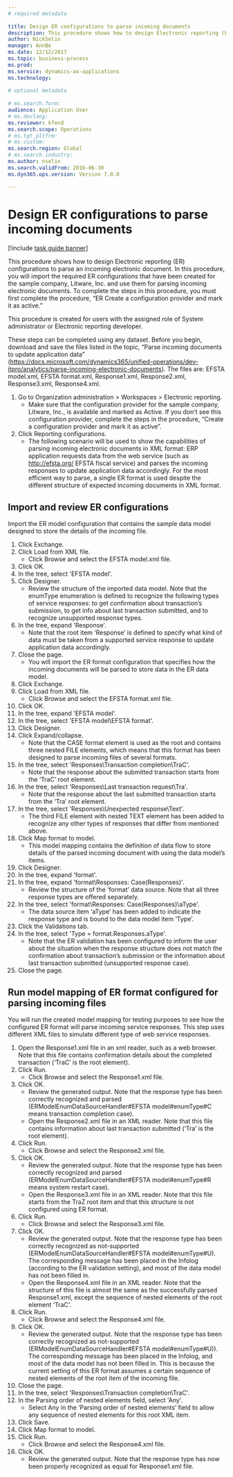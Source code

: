 ```yaml
--- 
# required metadata 
 
title: Design ER configurations to parse incoming documents
description: This procedure shows how to design Electronic reporting (ER) configurations to parse an incoming electronic document. 
author: NickSelin
manager: AnnBe 
ms.date: 12/12/2017
ms.topic: business-process 
ms.prod:  
ms.service: dynamics-ax-applications 
ms.technology:  
 
# optional metadata 
 
# ms.search.form:   
audience: Application User 
# ms.devlang:  
ms.reviewer: kfend
ms.search.scope: Operations 
# ms.tgt_pltfrm:  
# ms.custom:  
ms.search.region: Global
# ms.search.industry: 
ms.author: nselin
ms.search.validFrom: 2016-06-30 
ms.dyn365.ops.version: Version 7.0.0 

---
```

# Design ER configurations to parse incoming documents

[!include [task guide banner](../../includes/task-guide-banner.md)]

This procedure shows how to design Electronic reporting (ER) configurations to parse an incoming electronic document. In this procedure, you will import the required ER configurations that have been created for the sample company, Litware, Inc. and use them for parsing incoming electronic documents. To complete the steps in this procedure, you must first complete the procedure, “ER Create a configuration provider and mark it as active.”

This procedure is created for users with the assigned role of System administrator or Electronic reporting developer. 

These steps can be completed using any dataset. Before you begin, download and save the files listed in the topic, “Parse incoming documents to update application data” (https://docs.microsoft.com/dynamics365/unified-operations/dev-itpro/analytics/parse-incoming-electronic-documents). The files are: EFSTA model.xml, EFSTA format.xml, Response1.xml, Response2.xml, Response3.xml, Response4.xml.

1. Go to Organization administration > Workspaces > Electronic reporting.
    * Make sure that the configuration provider for the sample company, Litware, Inc., is available and marked as Active. If you don’t see this configuration provider, complete the steps in the procedure, “Create a configuration provider and mark it as active”.  
2. Click Reporting configurations.
    * The following scenario will be used to show the capabilities of parsing incoming electronic documents in XML format: ERP application requests data from the web service (such as http://efsta.org/ EFSTA fiscal service) and parses the incoming responses to update application data accordingly. For the most efficient way to parse, a single ER format is used despite the different structure of expected incoming documents in XML format.   

## Import and review ER configurations
Import the ER model configuration that contains the sample data model designed to store the details of the incoming file.  
1. Click Exchange.
2. Click Load from XML file.
    * Click Browse and select the EFSTA model.xml file.  
3. Click OK.
4. In the tree, select 'EFSTA model'.
5. Click Designer.
    * Review the structure of the imported data model. Note that the enumType enumeration is defined to recognize the following types of service responses: to get confirmation about transaction’s submission, to get info about last transaction submitted, and to recognize unsupported response types.   
6. In the tree, expand 'Response'.
    * Note that the root item ‘Response’ is defined to specify what kind of data must be taken from a supported service response to update application data accordingly.   
7. Close the page.
    * You will import the ER format configuration that specifies how the incoming documents will be parsed to store data in the ER data model.   
8. Click Exchange.
9. Click Load from XML file.
    * Click Browse and select the EFSTA format.xml file.  
10. Click OK.
11. In the tree, expand 'EFSTA model'.
12. In the tree, select 'EFSTA model\EFSTA format'.
13. Click Designer.
14. Click Expand/collapse.
    * Note that the CASE format element is used as the root and contains three nested FILE elements, which means that this format has been designed to parse incoming files of several formats.  
15. In the tree, select 'Responses\Transaction completion\TraC'.
    * Note that the response about the submitted transaction starts from the ‘TraC’ root element.   
16. In the tree, select 'Responses\Last transaction request\Tra'.
    * Note that the response about the last submitted transaction starts from the ‘Tra’ root element.   
17. In the tree, select 'Responses\Unexpected response\Text'.
    * The third FILE element with nested TEXT element has been added to recognize any other types of responses that differ from mentioned above.   
18. Click Map format to model.
    * This model mapping contains the definition of data flow to store details of the parsed incoming document with using the data model’s items.  
19. Click Designer.
20. In the tree, expand 'format'.
21. In the tree, expand 'format\Responses: Case(Responses)'.
    * Review the structure of the ‘format’ data source. Note that all three response types are offered separately.   
22. In the tree, select 'format\Responses: Case(Responses)\aType'.
    * The data source item ‘aType’ has been added to indicate the response type and is bound to the data model item ‘Type’.  
23. Click the Validations tab.
24. In the tree, select 'Type = format.Responses.aType'.
    * Note that the ER validation has been configured to inform the user about the situation when the response structure does not match the confirmation about transaction’s submission or the information about last transaction submitted (unsupported response case).   
25. Close the page.

## Run model mapping of ER format configured for parsing incoming files
You will run the created model mapping for testing purposes to see how the configured ER format will parse incoming service responses. This step uses different XML files to simulate different type of web service responses.   
1. Open the Response1.xml file in an xml reader, such as a web browser. Note that this file contains confirmation details about the completed transaction (‘TraC’ is the root element).   
2. Click Run.
    * Click Browse and select the Response1.xml file.  
3. Click OK.
    * Review the generated output. Note that the response type has been correctly recognized and parsed (ERModelEnumDataSourceHandler#EFSTA model#enumType#C means transaction completion case).   
    * Open the Response2.xml file in an XML reader. Note that this file contains information about last transaction submitted (‘Tra’ is the root element).   
4. Click Run.
    * Click Browse and select the Response2.xml file.  
5. Click OK.
    * Review the generated output. Note that the response type has been correctly recognized and parsed (ERModelEnumDataSourceHandler#EFSTA model#enumType#R means system restart case).   
    * Open the Response3.xml file in an XML reader. Note that this file starts from the TraZ root item and that this structure is not configured using ER format.   
6. Click Run.
    * Click Browse and select the Response3.xml file.  
7. Click OK.
    * Review the generated output. Note that the response type has been correctly recognized as not-supported (ERModelEnumDataSourceHandler#EFSTA model#enumType#U). The corresponding message has been placed in the Infolog (according to the ER validation setting), and most of the data model has not been filled in.   
    * Open the Response4.xml file in an XML reader. Note that the structure of this file is almost the same as the successfully parsed Response1.xml, except the sequence of nested elements of the root element ‘TraC’.   
8. Click Run.
    * Click Browse and select the Response4.xml file.  
9. Click OK.
    * Review the generated output. Note that the response type has been correctly recognized as not-supported (ERModelEnumDataSourceHandler#EFSTA model#enumType#U)). The corresponding message has been placed in the Infolog, and most of the data model has not been filled in. This is because the current setting of this ER format assumes a certain sequence of nested elements of the root item of the incoming file.   
10. Close the page.
11. In the tree, select 'Responses\Transaction completion\TraC'.
12. In the Parsing order of nested elements field, select 'Any'.
    * Select Any in the ‘Parsing order of nested elements’ field to allow any sequence of nested elements for this root XML item.  
13. Click Save.
14. Click Map format to model.
15. Click Run.
    * Click Browse and select the Response4.xml file.  
16. Click OK.
    * Review the generated output. Note that the response type has now been properly recognized as equal for Response1.xml file.  

